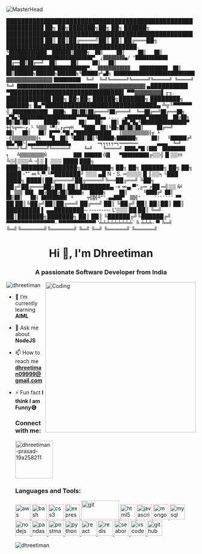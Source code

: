 ![MasterHead](https://github.blog/wp-content/uploads/2021/01/102393310-07478b80-3f8d-11eb-84eb-392d555ebd29.png?resize=1200%2C630)

████████████████████████████████████████████████████████████  ██╗  ██╗███████╗██╗     ██╗      ██████╗
████████████████████████████████████████████████████████████  ██║  ██║██╔════╝██║     ██║     ██╔═══██╗
███████████████████████████████████`.        ╙██████████████  ███████║█████╗  ██║     ██║     ██║   ██║
████████████████████████████████▀  ¿▓▓▓▓▓▓▓▓▄/ "████████████  ██╔══██║██╔══╝  ██║     ██║     ██║   ██║
██████████████████████████████▀.  ▓▓▓▓▓▓▓▓▓▓▓▓   ▐██████████  ██║  ██║███████╗███████╗███████╗╚██████╔╝▄█╗
██████████████████████████████ `  ▓▓▓▓▓▓▓▓▓▓▓▓  ` ██████████  ╚═╝  ╚═╝╚══════╝╚══════╝╚══════╝ ╚═════╝ ╚═╝
██████████████████████████████ `  ▓▓▓▓▓▓▓▓▓▓▓▓   ▄██████████
▀██████████████████████████████▌  ▀▀▓▓▓▓▓▓▓▌╓╖. ████████████  ███╗   ██╗██╗ ██████╗███████╗  ████████╗ ██████╗
█▄▀██████████████████████████████▄ ╩╦╙▀▀▀▀▀ ╣`,█████████████  ████╗  ██║██║██╔════╝██╔════╝  ╚══██╔══╝██╔═══██╗
▄▀█▄╙█████████████████████▀▀▀▀█████▄▄ .... ,▄███████▀███████  ██╔██╗ ██║██║██║     █████╗       ██║   ██║   ██║
██▄▀█▄╙█████████████████▀  ╪╢%╦══~╓,└ ╚▒▒▒ ╙▀|,╓╓═╤H   ▀████  ██║╚██╗██║██║██║     ██╔══╝       ██║   ██║   ██║
█▀▀▀-▀█▌▄▀█████████████   ║▒▒▒▒▒▒▒▒▒▒╢╦ ╘ -╣▒▒▒▒▒▒▒▒▒╢╕   ▀█  ██║ ╚████║██║╚██████╗███████╗     ██║   ╚██████╔╝
██▄▀██└║▄▄▄████████████▄          ═╕╕╕╕╕═╕═══════       ▄▄▄▄  ╚═╝  ╚═══╝╚═╝ ╚═════╝╚══════╝     ╚═╝    ╚═════╝
████▄▀█▌║███  ████████▌         ╕   ╩▒▒▒▒▒▒▒▒▒Ñ          ███
██████▌Ö▓▌   ▀██████████`╔▒▒╣ █ ▒▒m   ╚▒╢▒▒▒╩ -╣▒ ▌ ▒▒▒ ████  ███╗   ███╗███████╗███████╗████████╗  ██╗   ██╗ ██████╗ ██╗   ██╗
████ -"" ∞╙,▀.╙▀███████╜ ▒▒▒ ▄█ Ñ   -   S.  ═▒▒▒▒ █ ║▒▒╕└███  ████╗ ████║██╔════╝██╔════╝╚══██╔══╝  ╚██╗ ██╔╝██╔═══██╗██║   ██║
████████▄ -«   ∞▄.▀",╓═     ╒██   ═╣▒▒ `Ñ╛        █▌ ▒▒▒ ███  ██╔████╔██║█████╗  █████╗     ██║      ╚████╔╝ ██║   ██║██║   ██║
█████████▌ º     ╤╣▒╣╩^",▄▄███▀  ▒▒╣"     ''''''' ▀▀     `██  ██║╚██╔╝██║██╔══╝  ██╔══╝     ██║       ╚██╔╝  ██║   ██║██║   ██║
█████████  ▌       ▄▄████████─         ---------    L'▒▒▒ ██  ██║ ╚═╝ ██║███████╗███████╗   ██║        ██║   ╚██████╔╝╚██████╔╝
▀▀▀▀▀▀▀▀▀▀▀▀▀-     ▀▀▀▀▀▀▀▀▀▀       '╧╧╧╧╧╧╧╧╧`     ╚ ╧╧╧- ▀  ╚═╝     ╚═╝╚══════╝╚══════╝   ╚═╝        ╚═╝    ╚═════╝  ╚═════╝
<h1 align="center">Hi 👋, I'm Dhreetiman</h1>
<h3 align="center">A passionate Software Developer from India</h3>
<img align="right" alt="Coding" width="400" src="https://mir-s3-cdn-cf.behance.net/project_modules/disp/1e166b113111309.60217f715c007.gif">

<p align="left"> <img src="https://komarev.com/ghpvc/?username=dhreetiman&label=Profile%20views&color=0e75b6&style=flat" alt="dhreetiman" /> </p>

- 🌱 I’m currently learning **AIML**

- 💬 Ask me about **NodeJS**

- 📫 How to reach me **dhreetiman09999@gmail.com**

- ⚡ Fun fact **I think I am Funny😅**

    <h3 align="left">Connect with me:</h3>
    <p align="left">
        <a href="https://linkedin.com/in/dhreetiman-prasad-19a258211" target="blank"><img align="center"
                src="https://user-images.githubusercontent.com/74038190/235294012-0a55e343-37ad-4b0f-924f-c8431d9d2483.gif"
                alt="dhreetiman-prasad-19a258211" height="100" width="100" /></a>
    </p>

    <h3 align="left">Languages and Tools:</h3>
    <p align="left"> <a href="https://aws.amazon.com" target="_blank" rel="noreferrer"> <img
                src="https://upload.wikimedia.org/wikipedia/commons/thumb/9/93/Amazon_Web_Services_Logo.svg/1024px-Amazon_Web_Services_Logo.svg.png"
                alt="aws" width="40" height="40" /> </a> <a href="https://www.gnu.org/software/bash/" target="_blank"
            rel="noreferrer"> <img src="https://www.vectorlogo.zone/logos/gnu_bash/gnu_bash-icon.svg" alt="bash"
                width="40" height="40" /> </a> <a href="https://www.w3schools.com/css/" target="_blank"
            rel="noreferrer"> <img
                src="https://upload.wikimedia.org/wikipedia/commons/thumb/3/3d/CSS.3.svg/1200px-CSS.3.svg.png"
                alt="css3" width="40" height="40" /> </a> <a href="https://expressjs.com" target="_blank"
            rel="noreferrer"> <img
                src="https://w7.pngwing.com/pngs/925/447/png-transparent-express-js-node-js-javascript-mongodb-node-js-text-trademark-logo.png"
                alt="express" width="40" height="40" /> </a> <a href="https://git-scm.com/" target="_blank"
            rel="noreferrer"> <img src="https://user-images.githubusercontent.com/74038190/212281775-b468df30-4edc-4bf8-a4ee-f52e1aaddc86.gif" alt="git" width="100"
                height="50" /> </a> <a href="https://www.w3.org/html/" target="_blank" rel="noreferrer"> <img
                src="https://upload.wikimedia.org/wikipedia/commons/thumb/6/61/HTML5_logo_and_wordmark.svg/2048px-HTML5_logo_and_wordmark.svg.png"
                alt="html5" width="40" height="40" /> </a> <a
            href="https://developer.mozilla.org/en-US/docs/Web/JavaScript" target="_blank" rel="noreferrer"> <img
                src="https://user-images.githubusercontent.com/74038190/212257454-16e3712e-945a-4ca2-b238-408ad0bf87e6.gif"
                alt="javascript" width="40" height="40" /> </a> <a href="https://www.mongodb.com/" target="_blank"
            rel="noreferrer"> <img
                src="https://www.svgviewer.dev/static-svgs/34566/mongodb.svg"
                alt="mongodb" width="40" height="40" /> </a> <a href="https://www.mysql.com/" target="_blank"
            rel="noreferrer"> <img
                src="https://icons-for-free.com/download-icon-development+logo+mysql+icon-1320184807686758112_512.png"
                alt="mysql" width="40" height="40" /> </a> <a href="https://nodejs.org" target="_blank"
            rel="noreferrer"> <img
                src="https://user-images.githubusercontent.com/74038190/212257460-738ff738-247f-4445-a718-cdd0ca76e2db.gif"
                alt="nodejs" width="40" height="40" /> </a> <a href="https://pandas.pydata.org/" target="_blank"
            rel="noreferrer"> <img
                src="https://upload.wikimedia.org/wikipedia/commons/thumb/2/22/Pandas_mark.svg/1200px-Pandas_mark.svg.png"
                alt="pandas" width="40" height="40" /> </a> <a href="https://postman.com" target="_blank"
            rel="noreferrer"> <img src="https://www.vectorlogo.zone/logos/getpostman/getpostman-icon.svg" alt="postman"
                width="40" height="40" /> </a> <a href="https://www.python.org" target="_blank" rel="noreferrer"> <img
                src="https://user-images.githubusercontent.com/74038190/212257472-08e52665-c503-4bd9-aa20-f5a4dae769b5.gif"
                alt="python" width="40" height="40" /> </a> <a href="https://reactjs.org/" target="_blank"
            rel="noreferrer"> <img
                src="https://upload.wikimedia.org/wikipedia/commons/thumb/a/a7/React-icon.svg/2300px-React-icon.svg.png"
                alt="react" width="40" height="40" /> </a> <a href="https://redis.io" target="_blank" rel="noreferrer">
            <img src="https://cdn.freebiesupply.com/logos/thumbs/2x/redis-logo.png"
                alt="redis" width="40" height="40" /> </a> <a href="https://seaborn.pydata.org/" target="_blank"
            rel="noreferrer"> <img src="https://seaborn.pydata.org/_images/logo-mark-lightbg.svg" alt="seaborn"
                width="40" height="40" /> </a> <a href="https://code.visualstudio.com/" target="_blank"
            rel="noreferrer"> <img src="https://user-images.githubusercontent.com/74038190/212257465-7ce8d493-cac5-494e-982a-5a9deb852c4b.gif" alt="vscode"
                width="40" height="40" /> </a> <a href="https://wwww.github.com/" target="_blank"
            rel="noreferrer"> <img src="https://user-images.githubusercontent.com/74038190/212257468-1e9a91f1-b626-4baa-b15d-5c385dfa7ed2.gif" alt="github"
                width="40" height="40" /> </a> </p>

    <p><img align="center" src="https://github-readme-streak-stats.herokuapp.com/?user=dhreetiman&" alt="dhreetiman" />
    </p>

